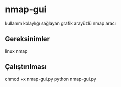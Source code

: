 # nmap-gui

kullanım kolaylığı sağlayan grafik arayüzlü nmap aracı
## Gereksinimler 
linux 
nmap
## Çalıştırılması
chmod +x nmap-gui.py
python nmap-gui.py
